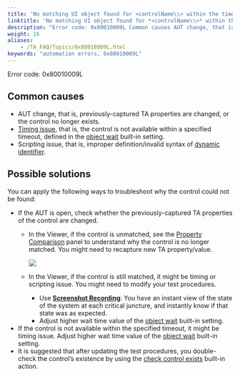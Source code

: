```yaml
--- 
title: 'No matching UI object found for <controlName\\> within the timeout of <value\\> seconds. Please check the interface definition for <controlName\\>, or set a longer timeout with the "object wait" setting.'
linktitle: 'No matching UI object found for *<controlName\\>* within the timeout of *<value\\>* seconds. Please check the interface definition for *<controlName\\>*, or set a longer timeout with the "object wait" setting.'
description: "Error code: 0x80010009L Common causes AUT change, that is, previously-captured TA properties are changed, or the control no longer exists. Timing issue , that is, the control is not available within a ..."
weight: 16
aliases: 
    - /TA_FAQ/Topics/0x80010009L.html
keywords: "automation errors, 0x80010009L"
---
```


Error code: 0x80010009L

## Common causes

-   AUT change, that is, previously-captured TA properties are changed, or the control no longer exists.
-   [Timing issue](/TA_Automation/Topics/Automation_practices_Timing.html), that is, the control is not available within a specified timeout, defined in the [object wait](/TA_Automation/Topics/bis_object_wait.html) built-in setting.
-   Scripting issue, that is, improper definition/invalid syntax of [dynamic identifier](/TA_Help/Topics/The_test_language_dynamic_identifiers.html).

## Possible solutions

You can apply the following ways to troubleshoot why the control could not be found:

-   If the AUT is open, check whether the previously-captured TA properties of the control are changed.
    -   In the Viewer, if the control is unmatched, see the [Property Comparison](/TA_Help/Topics/ug_Inteface_properties_comparison_panel.html) panel to understand why the control is no longer matched. You might need to recapture new TA property/value.

        ![](/images/TA_Help/Images/Properties_comparison_panel.png)

    -   In the Viewer, if the control is still matched, it might be timing or scripting issue. You might need to modify your test procedures.
        -   Use [**Screenshot Recording**](/TA_Help/Topics/ug_Screenshot_recording.html): You have an instant view of the state of the system at each critical juncture, and instantly know if that state was as expected.
        -   Adjust higher wait time value of the [object wait](/TA_Automation/Topics/bis_object_wait.html) built-in setting.
-   If the control is not available within the specified timeout, it might be timing issue. Adjust higher wait time value of the [object wait](/TA_Automation/Topics/bis_object_wait.html) built-in setting.
-   It is suggested that after updating the test procedures, you double-check the control’s existence by using the [check control exists](/TA_Automation/Topics/bia_check_control_exists.html) built-in action.




